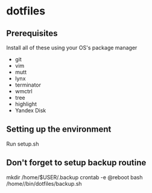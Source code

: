 dotfiles
========

## Prerequisites
Install all of these using your OS's package manager

* git
* vim
* mutt
* lynx
* terminator
* wmctrl
* tree
* highlight
* Yandex Disk

## Setting up the environment
Run setup.sh

## Don't forget to setup backup routine
mkdir /home/$USER/.backup
crontab -e
@reboot bash /home/<username>/bin/dotfiles/backup.sh
